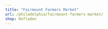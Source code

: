 ```yaml
---
title: "Fairmount Farmers Market"
url: /philadelphia/fairmount-farmers-market/
shop: Hofladen
---
```

